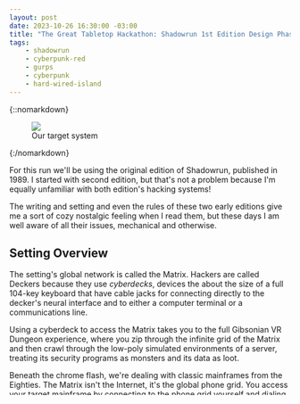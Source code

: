 ```yaml
---
layout: post
date: 2023-10-26 16:30:00 -03:00
title: "The Great Tabletop Hackathon: Shadowrun 1st Edition Design Phase"
tags:
    - shadowrun
    - cyberpunk-red
    - gurps
    - cyberpunk
    - hard-wired-island
---
```


{::nomarkdown}
<figure class="center">
   <img src="{{ "/assets/sr1-cover.jpg" | absolute_url }}"/>
   <figcaption>
     Our target system
   </figcaption>
</figure>
{:/nomarkdown}

For this run we'll be using the original edition of Shadowrun, published
in 1989. I started with second edition, but that's not a problem because I'm
equally unfamiliar with both edition's hacking systems!

The writing and setting and even the rules of these two early editions give me a
sort of cozy nostalgic feeling when I read them, but these days I am well aware
of all their issues, mechanical and otherwise.

## Setting Overview

The setting's global network is called the Matrix. Hackers are called Deckers
because they use _cyberdecks_, devices the about the size of a full 104-key
keyboard that have cable jacks for connecting directly to the decker's neural
interface and to either a computer terminal or a communications line.

Using a cyberdeck to access the Matrix takes you to the full Gibsonian VR
Dungeon experience, where you zip through the infinite grid of the Matrix and
then crawl through the low-poly simulated environments of a server, treating its
security programs as monsters and its data as loot.

Beneath the chrome flash, we're dealing with classic mainframes from the
Eighties. The Matrix isn't the Internet, it's the global phone grid. You access
your target mainframe by connecting to the phone grid yourself and dialing the
number of the mainframe's modem. There are even rules for making long-distance
and international calls. Mainframe numbers are usually unlisted, but can be
found with diligent research by deckers or provided by whoever's hiring them for
the run.

A cyberdeck is distinctly different from a mere "computer", crammed full of
specialized electronics that allow it to be used for operating in VR and hacking
mainframes. Personal computers don't do really do much other than letting you
store and view data files, and perhaps acting as dumb terminals to mainframes.

Cyberdecks cost a fortune! The one used by the sample starting characters in the
book costs more than a sports car. The most expensive one is about twice the
price of a fighter jet. And that's just for the base hardware. If you want your
deck to be truly tubular, you're probably going to spend around twice its base
price on software and optional extras. Deckers tend to be highly specialized at
character creation because they need to spend most of their points on money and
most of their money on a deck - there isn't any "room" to be anything else.

## Mechanics Overview

A mainframe is composed of a set of Nodes representing its different parts,
connected by Data Lines. The end result is a lot like a dungeon with rooms and
corridors.

Each node allows users to perform a different set of System Operations related
to its function. Authorized users can do this automatically. Our decker must
perform a Computer skill test to beat the node's Security Rating, a color and
number combination that gives you both the difficulty of the roll and how many
successes you need. If you fail at performing a system operation, you might
trigger an alert.

Deckers can also run Utility Programs, which do things not listed in the system
operations menu. There are four program categories, and each has a slightly
different procedure that's some variation of rolling the program rating against
the node's security. Some programs degrade, losing effectiveness each time
they're used. This resets when the decker jacks out. Failing at using a program
doesn't raise an alert, but might trigger IC.

The game is very concerned about how large programs are because there are rules
for loading them from disk to RAM and managing your free memory. Not having
enough RAM to run all you need at once is the quintessential 80s computing
experience after all.

All Computer skill tests and Utility Programs can benefit from the decker's
Hacking Pool, which is equal to the sum of their Computer Skill and Reaction
attribute, modified by stuff that increases Reaction. Like other dice pools in
this system, it refreshes at the start of every action. You can allocate dice
from it to benefit any Computer or Program tests while in the Matrix.

If you want to use a program you don't have, you can improvise a single-use
script version of it with your Hacking Pool. You can only improvise a degrading
program once per Matrix run, but if I understand the book correctly you can
improvise non-degrading programs multiple times. I'm interpreting the rules to
mean that an improvised program must be used in the same action, otherwise there
would be little reason to buy any programs.

Most nodes are going to have some IC (Intrusion Countermeasures, "ice") in
them. The mere presence of IC stops deckers from performing system operations or
moving past the node, and they must either destroy or fool the IC before they
can do these things. Most ice only triggers when it beats you in the opposed
test to fool it. If you beat it but fail to beat the node's base security, they
remain inactive and still block your progress. Subsequent attempts are harder,
increasing your chances of triggering the ice. Attacking IC directly also
triggers it, of course.

White ice is completely passive. It tries to raise an alarm but you can block it
with your Hacking Pool. Grey ice additionally tries to trace you or attack your
deck. Black Ice attacks the _decker_ directly, and might kill them. There's a
little bestiary of different types within each category.

Matrix turns happen at the same speed as physical combat turns, using the same
initiative rules. Both types of turn last around 3 seconds.

## Run Parameters

In the Shadowrun 1st Edition version of our run, our decker is going to be
remote, and we will assume the team discovered the mainframe's unlisted phone
number during their prep phase. I'm going to take a couple of shortcuts here
because those are available to me.

For our decker, we'll be using the **Decker Archetype** from the SR1
corebook. She has Computer 6, the Fuchi-4 deck with a decent spread of mods and
programs, and a hacking pool of 15. I'm going to cheat a little bit and replace
her Deception 4 utility with Sleaze 4, because from what I understood of the
system there is no reason to ever take Deception when you can take Sleaze
instead. Let's assume she has one run under her belt and used the payout from
that to upgrade her software a bit. Even with Sleaze's larger size she can still
fit all her programs in RAM at once.

{::nomarkdown}
<figure class="center">
   <img src="{{ "/assets/hackaton-sr1-system.png" | absolute_url }}"/>
   <figcaption>
     Our target system
   </figcaption>
</figure>
{:/nomarkdown}

For our target system, we'll be using the one from page 55 of the **Mercurial**
adventure. Here's a list of the ICE present in the system:

- Node 1: Trace and Dump-4.
- Node 2 Access-6.
- Node 3: Barrier-3.
- Node 4: no ICE.
- Node 5: no ICE.
- Node 6: Killer-4.
- Node 7: Access-5
- Node 8: Black Ice-5.
- Node 9: Trace and Burn-6, Black Ice-4.

Node 4 will be connected to our security camera, Node 5 to the alarm and
door. Node 8 will contain the evidence we seek, and the CPU at Node 9 is where
we can drain their accounts because that's how it is in the original
adventure. The other data store at Node 7 has nothing of value to our runners.

